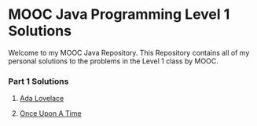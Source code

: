# MOOC Java Programming Level 1 Solutions

Welcome to my MOOC Java Repository. This Repository contains all of my
personal solutions to the problems in the Level 1 class by MOOC.

### Part 1 Solutions

1. [Ada Lovelace](https://github.com/iJonezi/mooc-java-programming-i/blob/main/Part%201/part01-Part01_02.AdaLovelace/src/main/java/AdaLovelace.java)

2. [Once Upon A Time](https://github.com/iJonezi/mooc-java-programming-i/blob/main/Part%201/part01-Part01_03.OnceUponATime/src/main/java/OnceUponATime.java)
